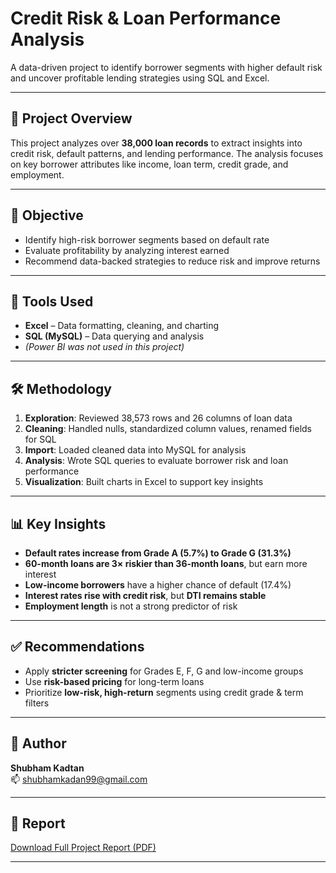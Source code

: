 # Credit Risk & Loan Performance Analysis

A data-driven project to identify borrower segments with higher default risk and uncover profitable lending strategies using SQL and Excel.

---

## 📂 Project Overview

This project analyzes over **38,000 loan records** to extract insights into credit risk, default patterns, and lending performance. The analysis focuses on key borrower attributes like income, loan term, credit grade, and employment.

---

## 🎯 Objective

- Identify high-risk borrower segments based on default rate
- Evaluate profitability by analyzing interest earned
- Recommend data-backed strategies to reduce risk and improve returns

---

## 🧰 Tools Used

- **Excel** – Data formatting, cleaning, and charting
- **SQL (MySQL)** – Data querying and analysis
- *(Power BI was not used in this project)*

---

## 🛠️ Methodology

1. **Exploration**: Reviewed 38,573 rows and 26 columns of loan data
2. **Cleaning**: Handled nulls, standardized column values, renamed fields for SQL
3. **Import**: Loaded cleaned data into MySQL for analysis
4. **Analysis**: Wrote SQL queries to evaluate borrower risk and loan performance
5. **Visualization**: Built charts in Excel to support key insights

---

## 📊 Key Insights

- **Default rates increase from Grade A (5.7%) to Grade G (31.3%)**
- **60-month loans are 3× riskier than 36-month loans**, but earn more interest
- **Low-income borrowers** have a higher chance of default (17.4%)
- **Interest rates rise with credit risk**, but **DTI remains stable**
- **Employment length** is not a strong predictor of risk

---

## ✅ Recommendations

- Apply **stricter screening** for Grades E, F, G and low-income groups
- Use **risk-based pricing** for long-term loans
- Prioritize **low-risk, high-return** segments using credit grade & term filters

---

## 👤 Author

**Shubham Kadtan**  
📫 [shubhamkadan99@gmail.com](mailto:shubhamkadan99@gmail.com)

---

## 📁 Report

[Download Full Project Report (PDF)](Credit_Risk_&_Loan_Performance_Analysis.pdf)

---
